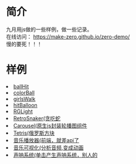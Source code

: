 # 简介
九月用js做的一些样例，做一些记录。    
在线访问： https://make-zero.github.io/zero-demo/    
慢的要死！！！
# 样例
<li><a href="https://make-zero.github.io/zero-demo/littleItem/ballHit.html">ballHit</a></li>
<li><a href="https://make-zero.github.io/zero-demo/littleItem/colorBall.html">colorBall</a></li>
<li><a href="https://make-zero.github.io/zero-demo/littleItem/girlsWalk.html">girlsWalk</a></li>
<li><a href="https://make-zero.github.io/zero-demo/littleItem/hitBalloon.html">hitBalloon</a></li>
<li><a href="https://make-zero.github.io/zero-demo/littleItem/RGLight.html">RGLight</a></li>
<li><a href="https://make-zero.github.io/zero-demo/RetroSnaker/RetroSnaker.html">RetroSnaker(贪吃蛇</a></li>
<li><a href="https://make-zero.github.io/zero-demo/Carousel/Carousel.html">Carousel(原生js封装轮播图组件</a></li>
<li><a href="https://make-zero.github.io/zero-demo/Tetris/index.html">Tetris(俄罗斯方块</a></li>
<li><a href="https://make-zero.github.io/zero-demo/music/index.html">音乐播放器(前端，就差api了</a></li>
<li><a href="https://make-zero.github.io/zero-demo/musicsee/index.html">音乐可视化(分析音频,变成动画</a></li>
<li><a href="https://make-zero.github.io/zero-demo/sonar/sonar.html">声呐系统(单击产生声呐系统，别人的</a></li>
